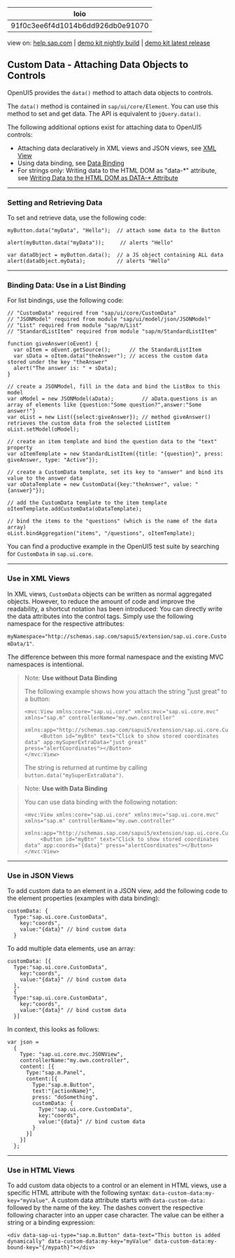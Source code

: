 | loio |
| -----|
| 91f0c3ee6f4d1014b6dd926db0e91070 |

<div id="loio">

view on: [help.sap.com](https://help.sap.com/viewer/DRAFT/3237636b137e43519a20ad5513c49ccb/latest/en-US/91f0c3ee6f4d1014b6dd926db0e91070.html) | [demo kit nightly build](https://openui5nightly.hana.ondemand.com/#/topic/91f0c3ee6f4d1014b6dd926db0e91070) | [demo kit latest release](https://openui5.hana.ondemand.com/#/topic/91f0c3ee6f4d1014b6dd926db0e91070)</div>
<!-- loio91f0c3ee6f4d1014b6dd926db0e91070 -->

## Custom Data - Attaching Data Objects to Controls

OpenUI5 provides the `data()` method to attach data objects to controls.

The `data()` method is contained in `sap/ui/core/Element`. You can use this method to set and get data. The API is equivalent to `jQuery.data()`.

The following additional options exist for attaching data to OpenUI5 controls:

-   Attaching data declaratively in XML views and JSON views, see [XML View](XML_View_91f2928.md)
-   Using data binding, see [Data Binding](Data_Binding_68b9644.md)
-   For strings only: Writing data to the HTML DOM as "data-\*" attribute, see [Writing Data to the HTML DOM as DATA-\* Attribute](Writing_Data_to_the_HTML_DOM_as_DATA-_Attribute_1ef9fef.md)

***

<a name="loio91f0c3ee6f4d1014b6dd926db0e91070__section_BAD4FC9765174E0EB7264A423F7C4ED6"/>

### Setting and Retrieving Data

To set and retrieve data, use the following code:

```lang-js
myButton.data("myData", "Hello");  // attach some data to the Button

alert(myButton.data("myData"));     // alerts "Hello"

var dataObject = myButton.data();  // a JS object containing ALL data
alert(dataObject.myData);          // alerts "Hello"
```

***

<a name="loio91f0c3ee6f4d1014b6dd926db0e91070__section_798A4B993F764A04BAB08DEAACC5DFA9"/>

### Binding Data: Use in a List Binding

For list bindings, use the following code:

```lang-js
// "CustomData" required from "sap/ui/core/CustomData"
// "JSONModel" required from module "sap/ui/model/json/JSONModel"
// "List" required from module "sap/m/List"
// "StandardListItem" required from module "sap/m/StandardListItem"

function giveAnswer(oEvent) {
  var oItem = oEvent.getSource();      // the StandardListItem
  var sData = oItem.data("theAnswer"); // access the custom data stored under the key "theAnswer"
  alert("The answer is: " + sData);
}

// create a JSONModel, fill in the data and bind the ListBox to this model
var oModel = new JSONModel(aData);         // aData.questions is an array of elements like {question:"Some question?",answer:"Some answer!"}
var oList = new List({select:giveAnswer}); // method giveAnswer() retrieves the custom data from the selected ListItem
oList.setModel(oModel);

// create an item template and bind the question data to the "text" property
var oItemTemplate = new StandardListItem({title: "{question}", press: giveAnswer, type: "Active"});

// create a CustomData template, set its key to "answer" and bind its value to the answer data
var oDataTemplate = new CustomData({key:"theAnswer", value: "{answer}"});

// add the CustomData template to the item template
oItemTemplate.addCustomData(oDataTemplate);

// bind the items to the "questions" (which is the name of the data array)
oList.bindAggregation("items", "/questions", oItemTemplate);
```

You can find a productive example in the OpenUI5 test suite by searching for `CustomData` in `sap.ui.core`.

***

<a name="loio91f0c3ee6f4d1014b6dd926db0e91070__section_CC5E82C4375146D9A40D05057ADFDB04"/>

### Use in XML Views

In XML views, `CustomData` objects can be written as normal aggregated objects. However, to reduce the amount of code and improve the readability, a shortcut notation has been introduced: You can directly write the data attributes into the control tags. Simply use the following namespace for the respective attributes:

`myNamespace="http://schemas.sap.com/sapui5/extension/sap.ui.core.CustomData/1"`.

The difference between this more formal namespace and the existing MVC namespaces is intentional.

> Note:
> **Use without Data Binding** 
> 
> The following example shows how you attach the string "just great" to a button:
> 
> ```lang-xml
> <mvc:View xmlns:core="sap.ui.core" xmlns:mvc="sap.ui.core.mvc" xmlns="sap.m" controllerName="my.own.controller"
>            xmlns:app="http://schemas.sap.com/sapui5/extension/sap.ui.core.CustomData/1">
>      <Button id="myBtn" text="Click to show stored coordinates data" app:mySuperExtraData="just great" press="alertCoordinates"></Button>
> </mvc:View>
> ```
> 
> The string is returned at runtime by calling `button.data("mySuperExtraData")`.
> 
> 

> Note:
> **Use with Data Binding** 
> 
> You can use data binding with the following notation:
> 
> ```lang-xml
> <mvc:View xmlns:core="sap.ui.core" xmlns:mvc="sap.ui.core.mvc" xmlns="sap.m" controllerName="my.own.controller"
>            xmlns:app="http://schemas.sap.com/sapui5/extension/sap.ui.core.CustomData/1">
>      <Button id="myBtn" text="Click to show stored coordinates data" app:coords="{data}" press="alertCoordinates"></Button>
> </mvc:View>
> ```
> 
> 

***

<a name="loio91f0c3ee6f4d1014b6dd926db0e91070__section_A34A9FCBC8DA4E8CB559743B7B48CDCE"/>

### Use in JSON Views

To add custom data to an element in a JSON view, add the following code to the element properties \(examples with data binding\):

```lang-js
customData: {
  Type:"sap.ui.core.CustomData",
    key:"coords",
    value:"{data}" // bind custom data
  }
```

To add multiple data elements, use an array:

```lang-js
customData: [{
  Type:"sap.ui.core.CustomData",
    key:"coords",
    value:"{data}" // bind custom data
  },
  {
  Type:"sap.ui.core.CustomData",
    key:"coords",
    value:"{data}" // bind custom data
  }]
```

In context, this looks as follows:

```lang-js
var json =
  {
    Type: "sap.ui.core.mvc.JSONView",
    controllerName:"my.own.controller",
    content: [{
      Type:"sap.m.Panel",
      content:[{
        Type:"sap.m.Button",
        text:"{actionName}",
        press: "doSomething",
        customData: {
          Type:"sap.ui.core.CustomData",
          key:"coords",
          value:"{data}" // bind custom data
        }
      }]
    }]
  };
```

***

### Use in HTML Views

To add custom data objects to a control or an element in HTML views, use a specific HTML attribute with the following syntax: `data-custom-data:my-key="myValue"`. A custom data attribute starts with `data-custom-data:` followed by the name of the key. The dashes convert the respective following character into an upper case character. The value can be either a string or a binding expression:

```lang-html
<div data-sap-ui-type="sap.m.Button" data-text="This button is added dynamically" data-custom-data:my-key="myValue" data-custom-data:my-bound-key="{/mypath}"></div>
```

